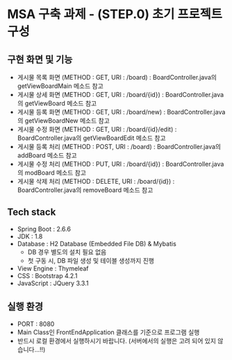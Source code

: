 # MSA 구축 과제 - (STEP.0) 초기 프로젝트 구성

## 구현 화면 및 기능
* 게시물 목록 화면 (METHOD : GET, URI : /board) : BoardController.java의 getViewBoardMain 메소드 참고
* 게시물 상세 화면 (METHOD : GET, URI : /board/{id}) : BoardController.java의 getViewBoard 메소드 참고
* 게시물 등록 화면 (METHOD : GET, URI : /board/new) : BoardController.java의 getViewBoardNew 메소드 참고
* 게시물 수정 화면 (METHOD : GET, URI : /board/{id}/edit) : BoardController.java의 getViewBoardEdit 메소드 참고
* 게시물 등록 처리 (METHOD : POST, URI : /board) : BoardController.java의 addBoard 메소드 참고
* 게시물 수정 처리 (METHOD : PUT, URI : /board/{id}) : BoardController.java의 modBoard 메소드 참고
* 게시물 삭제 처리 (METHOD : DELETE, URI : /board/{id}) : BoardController.java의 removeBoard 메소드 참고

## Tech stack
* Spring Boot : 2.6.6
* JDK : 1.8
* Database : H2 Database (Embedded File DB) & Mybatis
  * DB 경우 별도의 설치 필요 없음
  * 첫 구동 시, DB 파일 생성 및 테이블 생성까지 진행
* View Engine : Thymeleaf
* CSS : Bootstrap 4.2.1
* JavaScript : JQuery 3.3.1

## 실행 환경
* PORT : 8080
* Main Class인 FrontEndApplication 클래스를 기준으로 프로그램 실행
* 반드시 로컬 환경에서 실행하시기 바랍니다. (서버에서의 실행은 고려 되어 있지 않습니다...!!)